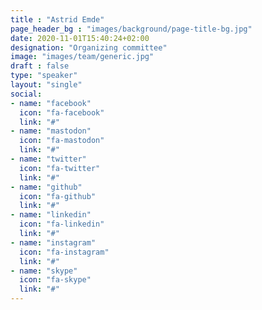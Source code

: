 ```yaml
---
title : "Astrid Emde"
page_header_bg : "images/background/page-title-bg.jpg"
date: 2020-11-01T15:40:24+02:00
designation: "Organizing committee"
image: "images/team/generic.jpg"
draft : false
type: "speaker"
layout: "single"
social:
- name: "facebook"
  icon: "fa-facebook"
  link: "#"
- name: "mastodon"
  icon: "fa-mastodon"
  link: "#"
- name: "twitter"
  icon: "fa-twitter"
  link: "#"
- name: "github"
  icon: "fa-github"
  link: "#"
- name: "linkedin"
  icon: "fa-linkedin"
  link: "#"
- name: "instagram"
  icon: "fa-instagram"
  link: "#"
- name: "skype"
  icon: "fa-skype"
  link: "#"
---
```


<add bio text or delete this placeholder>
